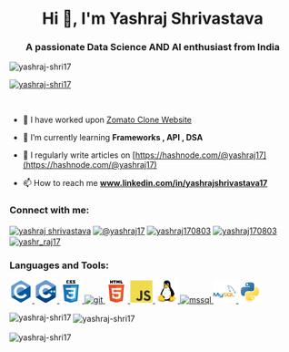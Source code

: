 <h1 align="center">Hi 👋, I'm Yashraj Shrivastava</h1>
<h3 align="center">A passionate Data Science AND AI enthusiast from India</h3>
<p align="left"> <img src="https://komarev.com/ghpvc/?username=yashraj-shri17&label=Profile%20views&color=0e75b6&style=flat" alt="yashraj-shri17" /> </p>

<p align="left"> <a href="https://github.com/ryo-ma/github-profile-trophy"><img src="https://github-profile-trophy.vercel.app/?username=yashraj-shri17" alt="yashraj-shri17" /></a> </p>

<p align="left"> <a href="https://twitter.com/" target="blank"><img src="https://img.shields.io/twitter/follow/?logo=twitter&style=for-the-badge" alt="" /></a> </p>

- 🔭 I have worked upon [Zomato Clone Website](https://zomato-clone-steel.vercel.app/)

- 🌱 I’m currently learning **Frameworks , API , DSA**

- 📝 I regularly write articles on [https://hashnode.com/@yashraj17](https://hashnode.com/@yashraj17)

- 📫 How to reach me **www.linkedin.com/in/yashrajshrivastava17**

<h3 align="left">Connect with me:</h3>
<p align="left">
<a href="https://linkedin.com/in/yashraj shrivastava" target="blank"><img align="center" src="https://raw.githubusercontent.com/rahuldkjain/github-profile-readme-generator/master/src/images/icons/Social/linked-in-alt.svg" alt="yashraj shrivastava" height="30" width="40" /></a>
<a href="https://hashnode.com/@yashraj17" target="blank"><img align="center" src="https://raw.githubusercontent.com/rahuldkjain/github-profile-readme-generator/master/src/images/icons/Social/hashnode.svg" alt="@yashraj17" height="30" width="40" /></a>
<a href="https://www.codechef.com/users/yashraj170803" target="blank"><img align="center" src="https://cdn.jsdelivr.net/npm/simple-icons@3.1.0/icons/codechef.svg" alt="yashraj170803" height="30" width="40" /></a>
<a href="https://www.hackerrank.com/yashraj170803" target="blank"><img align="center" src="https://raw.githubusercontent.com/rahuldkjain/github-profile-readme-generator/master/src/images/icons/Social/hackerrank.svg" alt="yashraj170803" height="30" width="40" /></a>
<a href="https://codeforces.com/profile/yashr_raj17" target="blank"><img align="center" src="https://raw.githubusercontent.com/rahuldkjain/github-profile-readme-generator/master/src/images/icons/Social/codeforces.svg" alt="yashr_raj17" height="30" width="40" /></a>
</p>

<h3 align="left">Languages and Tools:</h3>
<p align="left"> <a href="https://www.cprogramming.com/" target="_blank" rel="noreferrer"> <img src="https://raw.githubusercontent.com/devicons/devicon/master/icons/c/c-original.svg" alt="c" width="40" height="40"/> </a> <a href="https://www.w3schools.com/cpp/" target="_blank" rel="noreferrer"> <img src="https://raw.githubusercontent.com/devicons/devicon/master/icons/cplusplus/cplusplus-original.svg" alt="cplusplus" width="40" height="40"/> </a> <a href="https://www.w3schools.com/css/" target="_blank" rel="noreferrer"> <img src="https://raw.githubusercontent.com/devicons/devicon/master/icons/css3/css3-original-wordmark.svg" alt="css3" width="40" height="40"/> </a> <a href="https://git-scm.com/" target="_blank" rel="noreferrer"> <img src="https://www.vectorlogo.zone/logos/git-scm/git-scm-icon.svg" alt="git" width="40" height="40"/> </a> <a href="https://www.w3.org/html/" target="_blank" rel="noreferrer"> <img src="https://raw.githubusercontent.com/devicons/devicon/master/icons/html5/html5-original-wordmark.svg" alt="html5" width="40" height="40"/> </a> <a href="https://developer.mozilla.org/en-US/docs/Web/JavaScript" target="_blank" rel="noreferrer"> <img src="https://raw.githubusercontent.com/devicons/devicon/master/icons/javascript/javascript-original.svg" alt="javascript" width="40" height="40"/> </a> <a href="https://www.linux.org/" target="_blank" rel="noreferrer"> <img src="https://raw.githubusercontent.com/devicons/devicon/master/icons/linux/linux-original.svg" alt="linux" width="40" height="40"/> </a> <a href="https://www.microsoft.com/en-us/sql-server" target="_blank" rel="noreferrer"> <img src="https://www.svgrepo.com/show/303229/microsoft-sql-server-logo.svg" alt="mssql" width="40" height="40"/> </a> <a href="https://www.mysql.com/" target="_blank" rel="noreferrer"> <img src="https://raw.githubusercontent.com/devicons/devicon/master/icons/mysql/mysql-original-wordmark.svg" alt="mysql" width="40" height="40"/> </a> <a href="https://www.python.org" target="_blank" rel="noreferrer"> <img src="https://raw.githubusercontent.com/devicons/devicon/master/icons/python/python-original.svg" alt="python" width="40" height="40"/> </a> </p>

<p><img align="left" src="https://github-readme-stats.vercel.app/api/top-langs?username=yashraj-shri17&show_icons=true&locale=en&layout=compact" alt="yashraj-shri17" /></p>

<p>&nbsp;<img align="center" src="https://github-readme-stats.vercel.app/api?username=yashraj-shri17&show_icons=true&locale=en" alt="yashraj-shri17" /></p>

<p><img align="center" src="https://github-readme-streak-stats.herokuapp.com/?user=yashraj-shri17&" alt="yashraj-shri17" /></p>
